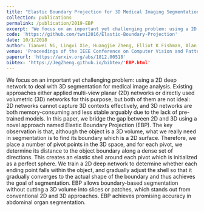 ```yaml
---
title: "Elastic Boundary Projection for 3D Medical Imaging Segmentation"
collection: publications
permalink: /publication/2019-EBP
excerpt: 'We focus on an important yet challenging problem: using a 2D deep network to deal with 3D segmentation for medical image analysis. Existing approaches either applied multi-view planar (2D) networks or directly used volumetric (3D) networks for this purpose, but both of them are not ideal: 2D networks cannot capture 3D contexts effectively, and 3D networks are both memory-consuming and less stable arguably due to the lack of pre-trained models. In this paper, we bridge the gap between 2D and 3D using a novel approach named Elastic Boundary Projection (EBP). The key observation is that, although the object is a 3D volume, what we really need in segmentation is to find its boundary which is a 2D surface. Therefore, we place a number of pivot points in the 3D space, and for each pivot, we determine its distance to the object boundary along a dense set of directions. This creates an elastic shell around each pivot which is initialized as a perfect sphere. We train a 2D deep network to determine whether each ending point falls within the object, and gradually adjust the shell so that it gradually converges to the actual shape of the boundary and thus achieves the goal of segmentation. EBP allows boundary-based segmentation without cutting a 3D volume into slices or patches, which stands out from conventional 2D and 3D approaches. EBP achieves promising accuracy in abdominal organ segmentation. '
code: 'https://github.com/twni2016/Elastic-Boundary-Projection'
date: 10/1/2018
author: Tianwei Ni, Lingxi Xie, Huangjie Zheng, Elliot K Fishman, Alan L Yuille
venue: 'Proceedings of the IEEE Conference on Computer Vision and Pattern Recognition (CVPR), 2019'
paperurl: 'https://arxiv.org/abs/1812.00518'
bibtex: 'https://JegZheng.github.io/bibtex/'EBP.html'
---
```

We focus on an important yet challenging problem: using a 2D deep network to deal with 3D segmentation for medical image analysis. Existing approaches either applied multi-view planar (2D) networks or directly used volumetric (3D) networks for this purpose, but both of them are not ideal: 2D networks cannot capture 3D contexts effectively, and 3D networks are both memory-consuming and less stable arguably due to the lack of pre-trained models. In this paper, we bridge the gap between 2D and 3D using a novel approach named Elastic Boundary Projection (EBP). The key observation is that, although the object is a 3D volume, what we really need in segmentation is to find its boundary which is a 2D surface. Therefore, we place a number of pivot points in the 3D space, and for each pivot, we determine its distance to the object boundary along a dense set of directions. This creates an elastic shell around each pivot which is initialized as a perfect sphere. We train a 2D deep network to determine whether each ending point falls within the object, and gradually adjust the shell so that it gradually converges to the actual shape of the boundary and thus achieves the goal of segmentation. EBP allows boundary-based segmentation without cutting a 3D volume into slices or patches, which stands out from conventional 2D and 3D approaches. EBP achieves promising accuracy in abdominal organ segmentation. 
